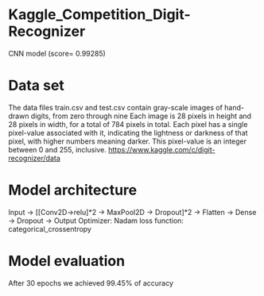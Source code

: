 # Kaggle_Competition_Digit-Recognizer
CNN model (score= 0.99285)

# Data set
The data files train.csv and test.csv contain gray-scale images of hand-drawn digits, from zero through nine
Each image is 28 pixels in height and 28 pixels in width, for a total of 784 pixels in total. Each pixel has a single pixel-value associated with it, indicating the lightness or darkness of that pixel, with higher numbers meaning darker. This pixel-value is an integer between 0 and 255, inclusive.
 https://www.kaggle.com/c/digit-recognizer/data
 
 # Model architecture
 Input -> [[Conv2D->relu]*2 -> MaxPool2D -> Dropout]*2 -> Flatten -> Dense -> Dropout -> Output
 Optimizer: Nadam
 loss function: categorical_crossentropy
 
 # Model evaluation
 After 30 epochs we achieved 99.45% of accuracy
 
